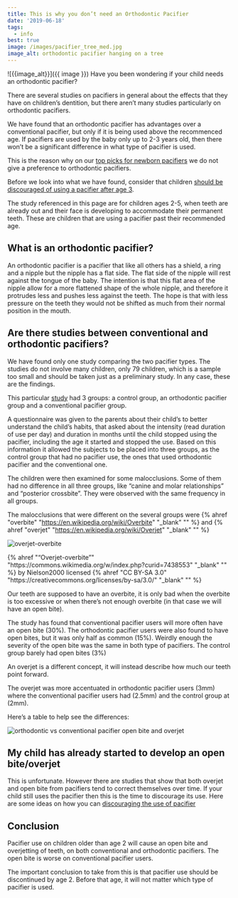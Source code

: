 ```yaml
---
title: This is why you don’t need an Orthodontic Pacifier
date: '2019-06-18'
tags:
  - info
best: true
image: /images/pacifier_tree_med.jpg
image_alt: orthodontic pacifier hanging on a tree
---
```


![{{image_alt}}]({{ image }})
Have you been wondering if your child needs an orthodontic pacifier?

There are several studies on pacifiers in general about the effects that they have on children’s dentition, but there aren’t many studies particularly on orthodontic pacifiers.

We have found that an orthodontic pacifier has advantages over a conventional pacifier, but only if it is being used above the recommenced age. If pacifiers are used by the baby only up to 2-3 years old, then there won’t be a significant difference in what type of pacifier is used.

This is the reason why on our [top picks for newborn pacifiers](../best-newborn-baby-pacifiers) we do not give a preference to orthodontic pacifiers.

Before we look into what we have found, consider that children [should be discouraged of using a pacifier after age 3](/posts/pacifier-teeth-development).

The study referenced in this page are for children ages 2-5, when teeth are already out and their face is developing to accommodate their permanent teeth. These are children that are using a pacifier past their recommended age.

## What is an orthodontic pacifier?
An orthodontic pacifier is a pacifier that like all others has a shield, a ring and a nipple but the nipple has a flat side. The flat side of the nipple will rest against the tongue of the baby. The intention is that this flat area of the nipple allow for a more flattened shape of the whole nipple, and therefore it protrudes less and pushes less against the teeth. The hope is that with less pressure on the teeth they would not be shifted as much from their normal position in the mouth.

## Are there studies between conventional and orthodontic pacifiers?
We have found only one study comparing the two pacifier types. The studies do not involve many children, only 79 children, which is a sample too small and should be taken just as a preliminary study. In any case, these are the findings.

This particular [study](https://www.aapd.org/globalassets/media/publications/archives/adair-14-01.pdf) had 3 groups: a control group, an orthodontic pacifier group and a conventional pacifier group.

A questionnaire was given to the parents about their child’s to better understand the child’s habits, that asked about the intensity (read duration of use per day) and duration in months until the child stopped using the pacifier, including the age it started and stopped the use.
Based on this information it allowed the subjects to be placed into three groups, as the control group that had no pacifier use, the ones that used orthodontic pacifier and the conventional one.

The children were then examined for some malocclusions. Some of them had no difference in all three groups, like “canine and molar relationships” and “posterior crossbite”. They were observed with the same frequency in all groups.

The malocclusions that were different on the several groups were {% ahref "overbite" "https://en.wikipedia.org/wiki/Overbite" "_blank" "" %} and {% ahref "overjet" "https://en.wikipedia.org/wiki/Overjet" "_blank" "" %}

![overjet-overbite](https://upload.wikimedia.org/wikipedia/commons/b/bc/Overjet-overbite.png )
<figcaption>
{% ahref "“Overjet-overbite”" "https://commons.wikimedia.org/w/index.php?curid=7438553" "_blank" "" %} by Nielson2000 licensed {% ahref "CC BY-SA 3.0" "https://creativecommons.org/licenses/by-sa/3.0/" "_blank" "" %}
</figcaption>


Our teeth are supposed to have an overbite, it is only bad when the overbite is too excessive or when there’s not enough overbite (in that case we will have an open bite).

The study has found that conventional pacifier users will more often have an open bite (30%). The orthodontic pacifier users were also found to have open bites, but it was only half as common (15%). Weirdly enough the severity of the open bite was the same in both type of pacifiers.
The control group barely had open bites (3%)

An overjet is a different concept, it will instead describe how much our teeth point forward.

The overjet was more accentuated in orthodontic pacifier users (3mm) where the conventional pacifier users had (2.5mm) and the control group at (2mm).

Here’s a table to help see the differences:

![orthodontic vs conventional pacifier open bite and overjet](/images/table_open_bites_overjet.png)

## My child has already started to develop an open bite/overjet
This is unfortunate. However there are studies that show that both overjet and open bite from pacifiers tend to correct themselves over time. If your child still uses the pacifier then this is the time to discourage its use. Here are some ideas on how you can [discouraging the use of pacifier](/posts/pacifier-teeth-development/#heading-how-to-stop-the-use-of-pacifiers)

## Conclusion
Pacifier use on children older than age 2 will cause an open bite and overjetting of teeth, on both conventional and orthodontic pacifiers. The open bite is worse on conventional pacifier users.

The important conclusion to take from this is that pacifier use should be discontinued by age 2. Before that age, it will not matter which type of pacifier is used.
